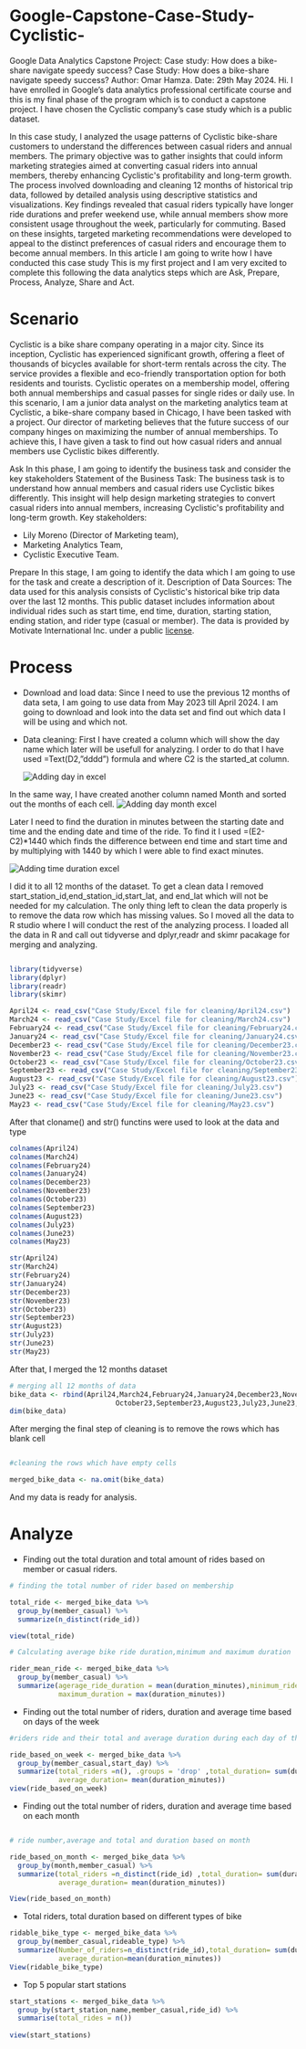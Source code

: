 # Google-Capstone-Case-Study-Cyclistic-
Google Data Analytics Capstone Project: Case study: How does a bike-share navigate speedy success?
Case Study: How does a bike-share navigate speedy success?
Author: Omar Hamza.
Date: 29th May 2024.
Hi. I have enrolled in Google’s data analytics professional certificate course and this is my final phase of the program which is to conduct a capstone project. I have chosen the Cyclistic company’s case study which is a public dataset. 

In this case study, I analyzed the usage patterns of Cyclistic bike-share customers to understand the differences between casual riders and annual members. The primary objective was to gather insights that could inform marketing strategies aimed at converting casual riders into annual members, thereby enhancing Cyclistic's profitability and long-term growth. The process involved downloading and cleaning 12 months of historical trip data, followed by detailed analysis using descriptive statistics and visualizations. Key findings revealed that casual riders typically have longer ride durations and prefer weekend use, while annual members show more consistent usage throughout the week, particularly for commuting. Based on these insights, targeted marketing recommendations were developed to appeal to the distinct preferences of casual riders and encourage them to become annual members.
In this article I am going to write how I have conducted this case study This is my first project and I am very excited to complete this following the data analytics steps which are Ask, Prepare, Process, Analyze, Share and Act.

# Scenario
Cyclistic is a bike share company operating in a major city. Since its inception, Cyclistic has experienced significant growth, offering a fleet of thousands of bicycles available for short-term rentals across the city. The service provides a flexible and eco-friendly transportation option for both residents and tourists. Cyclistic operates on a membership model, offering both annual memberships and casual passes for single rides or daily use.
In this scenario, I am a junior data analyst on the marketing analytics team at Cyclistic, a bike-share company based in Chicago, I have been tasked with a project. Our director of marketing believes that the future success of our company hinges on maximizing the number of annual memberships. To achieve this, I have given a task to find out how casual riders and annual members use Cyclistic bikes differently.

Ask
In this phase, I am going to identify the business task and consider the key stakeholders
Statement of the Business Task:
The business task is to understand how annual members and casual riders use Cyclistic bikes differently. This insight will help design marketing strategies to convert casual riders into annual members, increasing Cyclistic's profitability and long-term growth.
Key stakeholders:
* Lily Moreno (Director of Marketing team), 
* Marketing Analytics Team,
* Cyclistic Executive Team.

Prepare
In this stage, I am going to identify the data which I am going to use for the task and create a description of it.
Description of Data Sources:
The data used for this analysis consists of Cyclistic's historical bike trip data over the last 12 months. This public dataset includes information about individual rides such as start time, end time, duration, starting station, ending station, and rider type (casual or member). The data is provided by Motivate International Inc. under a public [license](https://divvybikes.com/data-license-agreement).


# Process
*  Download and load data: Since I need to use the previous 12 months of data seta, I am going to use data from May 2023 till April 2024. I am going to download and look into the data set and find out which data I will be using and which not.
* Data cleaning: First I have created a column which will show the day name which later will be usefull for analyzing. I order to do that I have used =Text(D2,”dddd”) formula and where C2 is the started_at column.

  ![Adding day in excel](https://github.com/omarhamza1996/Google-Capstone-Case-Study-Cyclistic-/blob/main/Screenshots/day.png)

In the same way, I have created another column named Month and sorted out the months of each cell.
  ![Adding day month excel](https://github.com/omarhamza1996/Google-Capstone-Case-Study-Cyclistic-/blob/main/Screenshots/month.png)

Later I need to find the duration in minutes between the starting date and time and the ending date and time of the ride. To find it I used =(E2-C2)*1440 which finds the difference between end time and start time and by multiplying with 1440 by which I were able to find exact minutes.

![Adding time duration excel](https://github.com/omarhamza1996/Google-Capstone-Case-Study-Cyclistic-/blob/main/Screenshots/minutes.png)

I did it to all 12 months of the dataset. To get a clean data I removed start_station_id,end_station_id,start_lat, and end_lat which will not be needed for my calculation.
The only thing left to clean the data properly is to remove the data row which has missing values.
So I moved all the data to R studio where I will conduct the rest of the analyzing process.
I loaded all the data in R and call out tidyverse and dplyr,readr and skimr pacakage for merging and analyzing.

```r

library(tidyverse)
library(dplyr)
library(readr)
library(skimr)

April24 <- read_csv("Case Study/Excel file for cleaning/April24.csv")
March24 <- read_csv("Case Study/Excel file for cleaning/March24.csv")
February24 <- read_csv("Case Study/Excel file for cleaning/February24.csv")
January24 <- read_csv("Case Study/Excel file for cleaning/January24.csv")
December23 <- read_csv("Case Study/Excel file for cleaning/December23.csv")
November23 <- read_csv("Case Study/Excel file for cleaning/November23.csv")
October23 <- read_csv("Case Study/Excel file for cleaning/October23.csv")
September23 <- read_csv("Case Study/Excel file for cleaning/September23.csv")
August23 <- read_csv("Case Study/Excel file for cleaning/August23.csv")
July23 <- read_csv("Case Study/Excel file for cleaning/July23.csv")
June23 <- read_csv("Case Study/Excel file for cleaning/June23.csv")
May23 <- read_csv("Case Study/Excel file for cleaning/May23.csv")

```

After that  cloname() and str() functins were used to look at the data and type



```r
colnames(April24)
colnames(March24)
colnames(February24)
colnames(January24)
colnames(December23)
colnames(November23)
colnames(October23)
colnames(September23)
colnames(August23)
colnames(July23)
colnames(June23)
colnames(May23)

str(April24)
str(March24)
str(February24)
str(January24)
str(December23)
str(November23)
str(October23)
str(September23)
str(August23)
str(July23)
str(June23)
str(May23)

```



After that, I merged the 12 months dataset


```r
# merging all 12 months of data
bike_data <- rbind(April24,March24,February24,January24,December23,November23,
                          October23,September23,August23,July23,June23,May23)
dim(bike_data)

```
After merging the final step of cleaning is to remove the rows which has blank cell

```r

#cleaning the rows which have empty cells

merged_bike_data <- na.omit(bike_data)
```

And my data is ready for analysis.
# Analyze
* Finding out the total duration and total amount of rides based on member or casual riders.

```r
# finding the total number of rider based on membership

total_ride <- merged_bike_data %>% 
  group_by(member_casual) %>% 
  summarize(n_distinct(ride_id))

view(total_ride)

# Calculating average bike ride duration,minimum and maximum duration

rider_mean_ride <- merged_bike_data %>% 
  group_by(member_casual) %>% 
  summarize(agerage_ride_duration = mean(duration_minutes),minimum_ride_duration = min(duration_minutes),
            maximum_duration = max(duration_minutes))


```
* Finding out the total number of riders, duration and average time based on days of the week 



```r
#riders ride and their total and average duration during each day of the week

ride_based_on_week <- merged_bike_data %>% 
  group_by(member_casual,start_day) %>% 
  summarize(total_riders =n(), .groups = 'drop' ,total_duration= sum(duration_minutes),
            average_duration= mean(duration_minutes))
view(ride_based_on_week)

```


* Finding out the total number of riders, duration and average time based on each month

```r

# ride number,average and total and duration based on month

ride_based_on_month <- merged_bike_data %>% 
  group_by(month,member_casual) %>% 
  summarize(total_riders =n_distinct(ride_id) ,total_duration= sum(duration_minutes),
            average_duration= mean(duration_minutes))

View(ride_based_on_month)

```
* Total riders, total duration based on different types of bike
```r
ridable_bike_type <- merged_bike_data %>% 
  group_by(member_casual,rideable_type) %>% 
  summarize(Number_of_riders=n_distinct(ride_id),total_duration= sum(duration_minutes),
            average_duration=mean(duration_minutes))
View(ridable_bike_type)

```
* Top 5 popular start stations

```r
start_stations <- merged_bike_data %>%
  group_by(start_station_name,member_casual,ride_id) %>%
  summarise(total_rides = n())
  
view(start_stations)

```





```r


```



